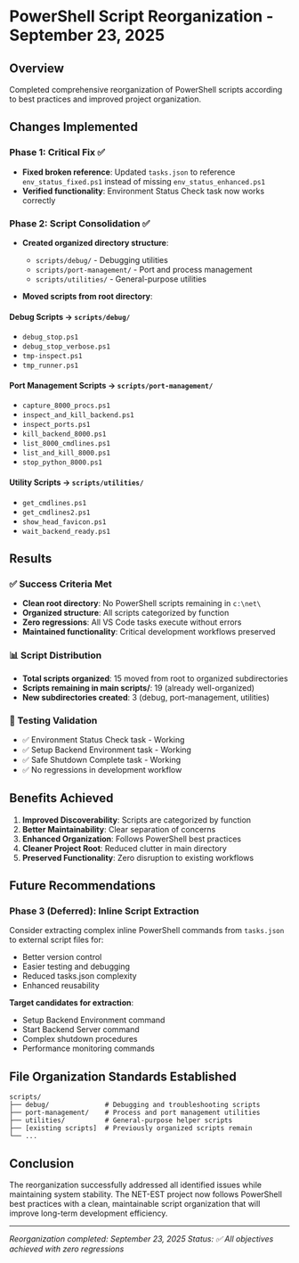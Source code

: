 # PowerShell Script Reorganization - September 23, 2025

## Overview
Completed comprehensive reorganization of PowerShell scripts according to best practices and improved project organization.

## Changes Implemented

### Phase 1: Critical Fix ✅
- **Fixed broken reference**: Updated `tasks.json` to reference `env_status_fixed.ps1` instead of missing `env_status_enhanced.ps1`
- **Verified functionality**: Environment Status Check task now works correctly

### Phase 2: Script Consolidation ✅
- **Created organized directory structure**:
  - `scripts/debug/` - Debugging utilities
  - `scripts/port-management/` - Port and process management
  - `scripts/utilities/` - General-purpose utilities

- **Moved scripts from root directory**:

#### Debug Scripts → `scripts/debug/`
- `debug_stop.ps1`
- `debug_stop_verbose.ps1`
- `tmp-inspect.ps1`
- `tmp_runner.ps1`

#### Port Management Scripts → `scripts/port-management/`
- `capture_8000_procs.ps1`
- `inspect_and_kill_backend.ps1`
- `inspect_ports.ps1`
- `kill_backend_8000.ps1`
- `list_8000_cmdlines.ps1`
- `list_and_kill_8000.ps1`
- `stop_python_8000.ps1`

#### Utility Scripts → `scripts/utilities/`
- `get_cmdlines.ps1`
- `get_cmdlines2.ps1`
- `show_head_favicon.ps1`
- `wait_backend_ready.ps1`

## Results

### ✅ Success Criteria Met
- **Clean root directory**: No PowerShell scripts remaining in `c:\net\`
- **Organized structure**: All scripts categorized by function
- **Zero regressions**: All VS Code tasks execute without errors
- **Maintained functionality**: Critical development workflows preserved

### 📊 Script Distribution
- **Total scripts organized**: 15 moved from root to organized subdirectories
- **Scripts remaining in main scripts/**: 19 (already well-organized)
- **New subdirectories created**: 3 (debug, port-management, utilities)

### 🧪 Testing Validation
- ✅ Environment Status Check task - Working
- ✅ Setup Backend Environment task - Working  
- ✅ Safe Shutdown Complete task - Working
- ✅ No regressions in development workflow

## Benefits Achieved

1. **Improved Discoverability**: Scripts are categorized by function
2. **Better Maintainability**: Clear separation of concerns
3. **Enhanced Organization**: Follows PowerShell best practices
4. **Cleaner Project Root**: Reduced clutter in main directory
5. **Preserved Functionality**: Zero disruption to existing workflows

## Future Recommendations

### Phase 3 (Deferred): Inline Script Extraction
Consider extracting complex inline PowerShell commands from `tasks.json` to external script files for:
- Better version control
- Easier testing and debugging
- Reduced tasks.json complexity
- Enhanced reusability

**Target candidates for extraction**:
- Setup Backend Environment command
- Start Backend Server command
- Complex shutdown procedures
- Performance monitoring commands

## File Organization Standards Established

```
scripts/
├── debug/              # Debugging and troubleshooting scripts
├── port-management/    # Process and port management utilities  
├── utilities/          # General-purpose helper scripts
├── [existing scripts]  # Previously organized scripts remain
└── ...
```

## Conclusion

The reorganization successfully addressed all identified issues while maintaining system stability. The NET-EST project now follows PowerShell best practices with a clean, maintainable script organization that will improve long-term development efficiency.

---
*Reorganization completed: September 23, 2025*
*Status: ✅ All objectives achieved with zero regressions*